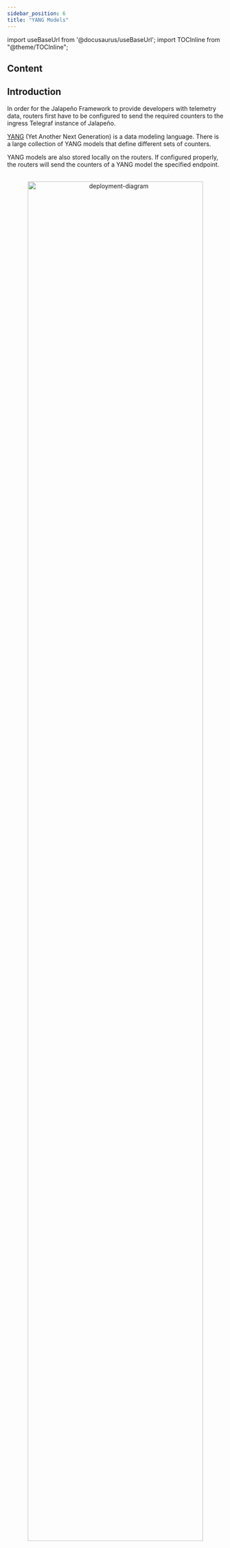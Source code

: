 ```yaml
---
sidebar_position: 6
title: "YANG Models"
---
```


import useBaseUrl from '@docusaurus/useBaseUrl';
import TOCInline from "@theme/TOCInline";

## Content

<TOCInline toc={toc}/>

## Introduction

In order for the Jalapeño Framework to provide developers with telemetry data, routers first have to be configured to send the required counters to the ingress Telegraf instance of Jalapeño.

[YANG](https://yangcatalog.org/) (Yet Another Next Generation) is a data modeling language. There is a large collection of YANG models that define different sets of counters.

YANG models are also stored locally on the routers. If configured properly, the routers will send the counters of a YANG model the specified endpoint.

<br />

<div align="center">
<img src={useBaseUrl('/img/yang-push-in-jalapeno.png')} alt="deployment-diagram" width="90%" />
</div>

## Adding More Telemetry Data To A Jalapeño Instance

The following steps describe how to have more counters available in Jalapeño:

1. Find a YANG model that provides the required counters by using a search engine as well as [YANG search](https://yangcatalog.org/yang-search).
2. Configure the YANG model on the routers in your network and point them to the ingress Telegraf of Jalapeño.
3. Use the [JAGW Explorer](https://github.com/INSRapperswil/jagw-explorer) to verify the model through the Jalapeño API Gateway.

The chapters below will provide you with more details on the process.

## YANG Search

[YANG search](https://yangcatalog.org/yang-search) can help you find and explore YANG models.

Once you have found a model that fits your needs (i.e. `Cisco-IOS-XR-pfi-im-cmd-oper`), you can explore it by entering it in the search bar and then clicking on **Tree View** on any of the search results.

<br />

<div align="center">
<img src={useBaseUrl('/img/yang-search.png')} alt="deployment-diagram" width="90%" />
</div>

## Configuring A Router For YANG Push

To configure a YANG model on a router you can use the following configuration as a reference:

```text
telemetry model-driven
 destination-group <destination-group-name>
  address-family ipv4 <jalapeno-ip-address> port <ingress-telegraf-port>
   encoding self-describing-gpb
   protocol grpc
  !
 !
 sensor-group <sensor-group-name>
  sensor-path Cisco-IOS-XR-pfi-im-cmd-oper:interfaces/interface-xr/interface
  sensor-path Cisco-IOS-XR-sysadmin-asr9k-envmon-ui:environment/oper
 !
 subscription <subscription-name>
  sensor-group-id <sensor-group-name> sample-interval <sample-interval-in-ms>
  destination-id <destination-group-name>
 !
!
```

:::info
Do not forget to commit your changes afterwards!
:::

Placeholder | Description
---|---
<destination-group-name\> | Can be any string.
<sensor-group-name\> | Can be any string.
<subscription-name\> | Can be any string.
<jalapeno-ip-address\> | The IP address of the server where Jalapeño is running.
<ingress-telegraf-port\> | The port number of the ingress Telegraf (default: **32400**)
<sample-interval-in-ms\> | The frequency of how often the router pushes updates. A common value is **10000** (10 seconds).

## Verify Your YANG push configuration

To verify your YANG push configuration run the following command on the router:

```text
router# show telemetry model-driven subscription <subscription-name>
```

This will provide you with an output similar to this:

```text
Mon Apr 30 04:33:42.421 EST

Subscription:  1

-------------

  State:       NOT ACTIVE

  Sensor groups:

  Id: Memory

    Sample Interval:      10000 ms

    Sensor Path:          Cisco-IOS®-XR-pfi-im-cmd-oper:interfaces/interface-xr/interface
    Sensor Path State:    Resolved
    Sensor Path:          Cisco-IOS®-XR-sysadmin-asr9k-envmon-ui:environment/oper
    Sensor Path State:    Not Resolved
```

If a **Sensor Path State** has the value **Not Resolved** it means, that the router was unable to find the specified Sensor Path locally.

## Exploring Locally Stored YANG Models

Routers keep copies of YANG models stored locally. To check if a YANG model is available on your router, run these commands:

```text
router# run
router# cd /pkg/yang
router# ls
```

## YANG model support on Cisco IOS-XR

Not all versions of Cisco IOS-XR support all YANG models. Here you can find out which models are supported by your router:
[https://github.com/YangModels/yang/tree/master/vendor/cisco/xr](https://github.com/YangModels/yang/tree/master/vendor/cisco/xr)

If you see a warning from GitHub concerning truncating (see image below), you might have to clone the repository to find your YANG model, because GitHub does not show more than 1'000 files per folder.

<br />

<div align="center">
<img src={useBaseUrl('/img/cisco-ios-xr-yang-models-github.png')} alt="deployment-diagram" width="100%" />
</div>
